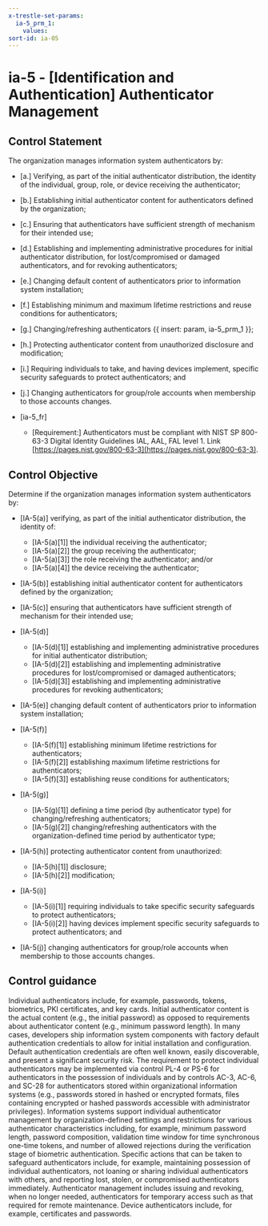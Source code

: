 ```yaml
---
x-trestle-set-params:
  ia-5_prm_1:
    values:
sort-id: ia-05
---
```


# ia-5 - \[Identification and Authentication\] Authenticator Management

## Control Statement

The organization manages information system authenticators by:

- \[a.\] Verifying, as part of the initial authenticator distribution, the identity of the individual, group, role, or device receiving the authenticator;

- \[b.\] Establishing initial authenticator content for authenticators defined by the organization;

- \[c.\] Ensuring that authenticators have sufficient strength of mechanism for their intended use;

- \[d.\] Establishing and implementing administrative procedures for initial authenticator distribution, for lost/compromised or damaged authenticators, and for revoking authenticators;

- \[e.\] Changing default content of authenticators prior to information system installation;

- \[f.\] Establishing minimum and maximum lifetime restrictions and reuse conditions for authenticators;

- \[g.\] Changing/refreshing authenticators {{ insert: param, ia-5_prm_1 }};

- \[h.\] Protecting authenticator content from unauthorized disclosure and modification;

- \[i.\] Requiring individuals to take, and having devices implement, specific security safeguards to protect authenticators; and

- \[j.\] Changing authenticators for group/role accounts when membership to those accounts changes.

- \[ia-5_fr\]

  - \[Requirement:\] Authenticators must be compliant with NIST SP 800-63-3 Digital Identity Guidelines IAL, AAL, FAL level 1. Link [https://pages.nist.gov/800-63-3](https://pages.nist.gov/800-63-3).

## Control Objective

Determine if the organization manages information system authenticators by:

- \[IA-5(a)\] verifying, as part of the initial authenticator distribution, the identity of:

  - \[IA-5(a)[1]\] the individual receiving the authenticator;
  - \[IA-5(a)[2]\] the group receiving the authenticator;
  - \[IA-5(a)[3]\] the role receiving the authenticator; and/or
  - \[IA-5(a)[4]\] the device receiving the authenticator;

- \[IA-5(b)\] establishing initial authenticator content for authenticators defined by the organization;

- \[IA-5(c)\] ensuring that authenticators have sufficient strength of mechanism for their intended use;

- \[IA-5(d)\]

  - \[IA-5(d)[1]\] establishing and implementing administrative procedures for initial authenticator distribution;
  - \[IA-5(d)[2]\] establishing and implementing administrative procedures for lost/compromised or damaged authenticators;
  - \[IA-5(d)[3]\] establishing and implementing administrative procedures for revoking authenticators;

- \[IA-5(e)\] changing default content of authenticators prior to information system installation;

- \[IA-5(f)\]

  - \[IA-5(f)[1]\] establishing minimum lifetime restrictions for authenticators;
  - \[IA-5(f)[2]\] establishing maximum lifetime restrictions for authenticators;
  - \[IA-5(f)[3]\] establishing reuse conditions for authenticators;

- \[IA-5(g)\]

  - \[IA-5(g)[1]\] defining a time period (by authenticator type) for changing/refreshing authenticators;
  - \[IA-5(g)[2]\] changing/refreshing authenticators with the organization-defined time period by authenticator type;

- \[IA-5(h)\] protecting authenticator content from unauthorized:

  - \[IA-5(h)[1]\] disclosure;
  - \[IA-5(h)[2]\] modification;

- \[IA-5(i)\]

  - \[IA-5(i)[1]\] requiring individuals to take specific security safeguards to protect authenticators;
  - \[IA-5(i)[2]\] having devices implement specific security safeguards to protect authenticators; and

- \[IA-5(j)\] changing authenticators for group/role accounts when membership to those accounts changes.

## Control guidance

Individual authenticators include, for example, passwords, tokens, biometrics, PKI certificates, and key cards. Initial authenticator content is the actual content (e.g., the initial password) as opposed to requirements about authenticator content (e.g., minimum password length). In many cases, developers ship information system components with factory default authentication credentials to allow for initial installation and configuration. Default authentication credentials are often well known, easily discoverable, and present a significant security risk. The requirement to protect individual authenticators may be implemented via control PL-4 or PS-6 for authenticators in the possession of individuals and by controls AC-3, AC-6, and SC-28 for authenticators stored within organizational information systems (e.g., passwords stored in hashed or encrypted formats, files containing encrypted or hashed passwords accessible with administrator privileges). Information systems support individual authenticator management by organization-defined settings and restrictions for various authenticator characteristics including, for example, minimum password length, password composition, validation time window for time synchronous one-time tokens, and number of allowed rejections during the verification stage of biometric authentication. Specific actions that can be taken to safeguard authenticators include, for example, maintaining possession of individual authenticators, not loaning or sharing individual authenticators with others, and reporting lost, stolen, or compromised authenticators immediately. Authenticator management includes issuing and revoking, when no longer needed, authenticators for temporary access such as that required for remote maintenance. Device authenticators include, for example, certificates and passwords.
